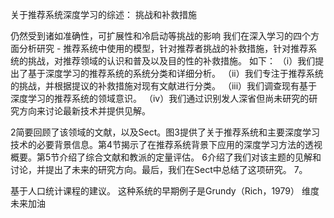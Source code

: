 关于推荐系统深度学习的综述：
挑战和补救措施

仍然受到诸如准确性，可扩展性和冷启动等挑战的影响
我们在深入学习的四个方面分析研究 - 
推荐系统中使用的模型，针对推荐者挑战的补救措施，针对推荐系统的挑战，对推荐领域的认识和普及以及目的性的补救措施。
如下：
（i）我们提出了基于深度学习的推荐系统的系统分类和详细分析。
（ii）我们专注于推荐系统的挑战，并根据提议的补救措施对现有文献进行分类。
（iii）我们调查现有基于深度学习的推荐系统的领域意识。
（iv）我们通过识别发人深省但尚未研究的研究方向来讨论最新技术并提供见解。

2简要回顾了该领域的文献，以及Sect。图3提供了关于推荐系统和主要深度学习技术的必要背景信息。第4节揭示了在推荐系统背景下应用的深度学习方法的透视概要。第5节介绍了综合文献和教派的定量评估。 6介绍了我们对该主题的见解和讨论，并提出了未来的研究方向。最后，我们在Sect中总结了这项研究。 7。

基于人口统计课程的建议。 这种系统的早期例子是Grundy（Rich，1979）
维度未来加油